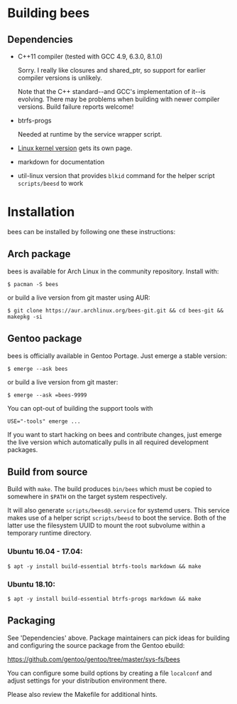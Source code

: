 Building bees
=============

Dependencies
------------

* C++11 compiler (tested with GCC 4.9, 6.3.0, 8.1.0)

  Sorry.  I really like closures and shared_ptr, so support
  for earlier compiler versions is unlikely.

  Note that the C++ standard--and GCC's implementation of it--is evolving.
  There may be problems when building with newer compiler versions.
  Build failure reports welcome!

* btrfs-progs

  Needed at runtime by the service wrapper script.

* [Linux kernel version](btrfs-kernel.md) gets its own page.

* markdown for documentation

* util-linux version that provides `blkid` command for the helper
  script `scripts/beesd` to work

Installation
============

bees can be installed by following one these instructions:

Arch package
------------

bees is available for Arch Linux in the community repository. Install with:

`$ pacman -S bees`

or build a live version from git master using AUR:

`$ git clone https://aur.archlinux.org/bees-git.git && cd bees-git && makepkg -si`

Gentoo package
--------------

bees is officially available in Gentoo Portage. Just emerge a stable
version:

`$ emerge --ask bees`

or build a live version from git master:

`$ emerge --ask =bees-9999`

You can opt-out of building the support tools with

`USE="-tools" emerge ...`

If you want to start hacking on bees and contribute changes, just emerge
the live version which automatically pulls in all required development
packages.

Build from source
-----------------

Build with `make`. The build produces `bin/bees` which must be copied
to somewhere in `$PATH` on the target system respectively.

It will also generate `scripts/beesd@.service` for systemd users. This
service makes use of a helper script `scripts/beesd` to boot the service.
Both of the latter use the filesystem UUID to mount the root subvolume
within a temporary runtime directory.

### Ubuntu 16.04 - 17.04:
`$ apt -y install build-essential btrfs-tools markdown && make`

### Ubuntu 18.10:
`$ apt -y install build-essential btrfs-progs markdown && make`

Packaging
---------

See 'Dependencies' above. Package maintainers can pick ideas for building and
configuring the source package from the Gentoo ebuild:

<https://github.com/gentoo/gentoo/tree/master/sys-fs/bees>

You can configure some build options by creating a file `localconf` and
adjust settings for your distribution environment there.

Please also review the Makefile for additional hints.
